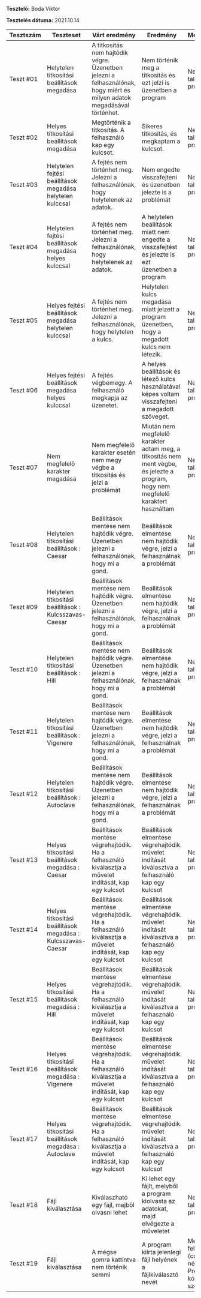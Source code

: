**Tesztelő:** Boda Viktor

**Tesztelés dátuma:** 2021.10.14

Tesztszám | Teszteset | Várt eredmény | Eredmény | Megjegyzés
----------|--------------|---------------|----------|-----------
Teszt #01 | Helytelen titkosítási beállítások megadása | 	A titkosítás nem hajtódik végre. Üzenetben jelezni a felhasználónak, hogy miért és milyen adatok megadásával történhet. | Nem történik meg a titkosítás és ezt jelzi is üzenetben a program | Nem találtam problémát.
Teszt #02 | Helyes titkosítási beállítások megadása | Megtörténik a titkosítás. A felhasználó kap egy kulcsot. | Sikeres titkosítás, és megkaptam a kulcsot. | Nem találtam problémát.
Teszt #03 | Helytelen fejtési beállítások megadása helytelen kulccsal | A fejtés nem történhet meg. Jelezni a felhasználónak, hogy helytelenek az adatok. | Nem engedte visszafejteni és üzenetben jelezte is a problémát | Nem találtam problémát.
Teszt #04 | Helytelen fejtési beállítások megadása helyes kulccsal | 	A fejtés nem történhet meg. Jelezni a felhasználónak, hogy helytelenek az adatok. | A helytelen beállítások miatt nem engedte a visszafejtést és jelezte is ezt üzenetben a program | Nem találtam problémát.
Teszt #05 | Helyes fejtési beállítások megadása helytelen kulccsal | A fejtés nem történhet meg. Jelezni a felhasználónak, hogy helytelen a kulcs. | Helytelen kulcs megadása miatt jelzett a program üzenetben, hogy a megadott kulcs nem létezik. | Nem találtam problémát.
Teszt #06 | Helyes fejtési beállítások megadása helyes kulccsal | A fejtés végbemegy. A felhasználó megkapja az üzenetet. | A helyes beállítások és létező kulcs használatával képes voltam visszafejteni a megadott szöveget. | Nem találtam problémát.
Teszt #07 | Nem megfelelő karakter megadása | Nem megfelelő karakter esetén nem megy végbe a titkosítás és jelzi a problémát | Miután nem megfelelő karakter adtam meg, a titkosítás nem ment végbe, és jelezte a program, hogy nem megfelelő karaktert használtam | Nem találtam problémát.
|Teszt #08 | Helytelen titkosítási beállítások : Caesar | Beállítások mentése nem hajtódik végre. Üzenetben jelezni a felhasználónak, hogy mi a gond.           | Beállítások elmentése nem hajtódik végre, jelzi a felhasználnak a problémát                                                                                   | Nem találtam problémát.   |
|Teszt #09          | Helytelen titkosítási beállítások : Kulcsszavas-Caesar                                  | Beállítások mentése nem hajtódik végre. Üzenetben jelezni a felhasználónak, hogy mi a gond.           | Beállítások elmentése nem hajtódik végre, jelzi a felhasználnak a problémát                                                                                   | Nem találtam problémát.   |
|Teszt #10          | Helytelen titkosítási beállítások : Hill                                                | Beállítások mentése nem hajtódik végre. Üzenetben jelezni a felhasználónak, hogy mi a gond.           | Beállítások elmentése nem hajtódik végre, jelzi a felhasználnak a problémát                                                                                   | Nem találtam problémát.   |
|Teszt #11          | Helytelen titkosítási beállítások : Vigenere                                            | Beállítások mentése nem hajtódik végre. Üzenetben jelezni a felhasználónak, hogy mi a gond.           | Beállítások elmentése nem hajtódik végre, jelzi a felhasználnak a problémát                                                                                   | Nem találtam problémát.   |
|Teszt #12          | Helytelen titkosítási beállítások : Autoclave                                           | Beállítások mentése nem hajtódik végre. Üzenetben jelezni a felhasználónak, hogy mi a gond.           | Beállítások elmentése nem hajtódik végre, jelzi a felhasználnak a problémát                                                                                   | Nem találtam problémát.   |
|Teszt #13          | Helyes titkosítási beállítások megadása : Caesar                                        | Beállítások mentése végrehajtódik. Ha a felhasználó kiválasztja a művelet indítását, kap egy kulcsot  | Beállítások elmentése végrehajtódik. művelet indítását kiválasztva a felhasználó kap egy kulcsot                                                              | Nem találtam problémát.   |
|Teszt #14          | Helyes titkosítási beállítások megadása : Kulcsszavas-Caesar                            | Beállítások mentése végrehajtódik. Ha a felhasználó kiválasztja a művelet indítását, kap egy kulcsot  | Beállítások elmentése végrehajtódik. művelet indítását kiválasztva a felhasználó kap egy kulcsot                                                              | Nem találtam problémát.   |
|Teszt #15          | Helyes titkosítási beállítások megadása : Hill                                          | Beállítások mentése végrehajtódik. Ha a felhasználó kiválasztja a művelet indítását, kap egy kulcsot  | Beállítások elmentése végrehajtódik. művelet indítását kiválasztva a felhasználó kap egy kulcsot                                                              | Nem találtam problémát.   |
|Teszt #16          | Helyes titkosítási beállítások megadása : Vigenere                                      | Beállítások mentése végrehajtódik. Ha a felhasználó kiválasztja a művelet indítását, kap egy kulcsot  | Beállítások elmentése végrehajtódik. művelet indítását kiválasztva a felhasználó kap egy kulcsot                                                              | Nem találtam problémát.   |
|Teszt #17          | Helyes titkosítási beállítások megadása : Autoclave                                     | Beállítások mentése végrehajtódik. Ha a felhasználó kiválasztja a művelet indítását, kap egy kulcsot  | Beállítások elmentése végrehajtódik. művelet indítását kiválasztva a felhasználó kap egy kulcsot                                                              | Nem találtam problémát.   |
| Teszt #18 | Fájl kiválasztása | Kiválaszható egy fájl, mejből olvasni lehet | Ki lehet egy fájlt, melyből a program kiolvasta az adatokat, majd elvégezte a műveletet | Nem találtam problémát 
| Teszt #19 | Fájl kiválasztása | A mégse gomra kattintva nem történik semmi | A program kiírta jelenlegi fájl helyének a fájlkiválasztó nevét | Megoldva, feltöltve (commit név:  Prototípus-kód javítása, szépítése) 
